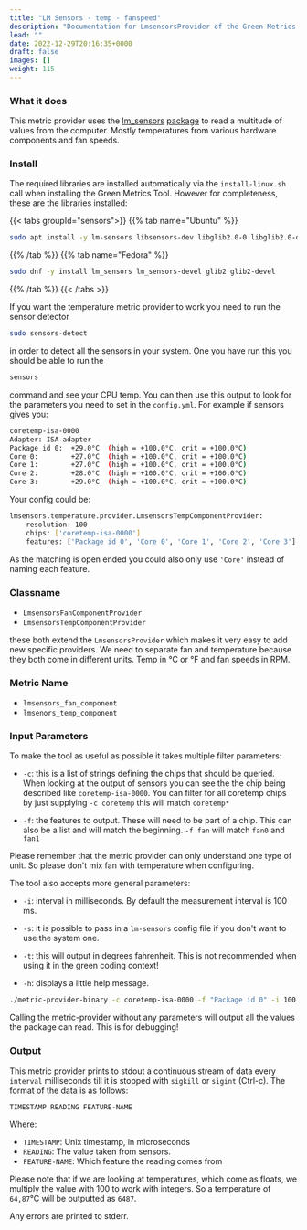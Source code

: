 ```yaml
---
title: "LM Sensors - temp - fanspeed"
description: "Documentation for LmsensorsProvider of the Green Metrics Tool"
lead: ""
date: 2022-12-29T20:16:35+0000
draft: false
images: []
weight: 115
---
```


### What it does

This metric provider uses the [lm_sensors](https://github.com/lm-sensors/lm-sensors)
[package](https://packages.ubuntu.com/search?keywords=lm-sensors) to read a multitude of values from the computer.
Mostly temperatures from various hardware components and fan speeds.

### Install

The required libraries are installed automatically via the `install-linux.sh` call when installing the Green Metrics Tool. However for completeness, these are the libraries installed:

{{< tabs groupId="sensors">}}
{{% tab name="Ubuntu" %}}

```bash
sudo apt install -y lm-sensors libsensors-dev libglib2.0-0 libglib2.0-dev
```

{{% /tab %}}
{{% tab name="Fedora" %}}

```bash
sudo dnf -y install lm_sensors lm_sensors-devel glib2 glib2-devel
```

{{% /tab %}}
{{< /tabs >}}

If you want the temperature metric provider to work you need to run the sensor detector

```bash
sudo sensors-detect
```

in order to detect all the sensors in your system. One you have run this you should be able to run the

```bash
sensors
```

command and see your CPU temp. You can then use this output to look for the parameters you need to set in the `config.yml`.
For example if sensors gives you:

```bash
coretemp-isa-0000
Adapter: ISA adapter
Package id 0:  +29.0°C  (high = +100.0°C, crit = +100.0°C)
Core 0:        +27.0°C  (high = +100.0°C, crit = +100.0°C)
Core 1:        +27.0°C  (high = +100.0°C, crit = +100.0°C)
Core 2:        +28.0°C  (high = +100.0°C, crit = +100.0°C)
Core 3:        +29.0°C  (high = +100.0°C, crit = +100.0°C)
```

Your config could be:

```bash
lmsensors.temperature.provider.LmsensorsTempComponentProvider:
    resolution: 100
    chips: ['coretemp-isa-0000']
    features: ['Package id 0', 'Core 0', 'Core 1', 'Core 2', 'Core 3']
```

As the matching is open ended you could also only use `'Core'` instead of naming each feature.

### Classname

- `LmsensorsFanComponentProvider`
- `LmsensorsTempComponentProvider`

these both extend the `LmsensorsProvider` which makes it very easy to add new specific providers. We need to separate
fan and temperature because they both come in different units. Temp in °C or °F and fan speeds in RPM.


### Metric Name

- `lmsensors_fan_component`
- `lmsenors_temp_component`

### Input Parameters

To make the tool as useful as possible it takes multiple filter parameters:

- `-c`: this is a list of strings defining the chips that should be queried. When looking at the output of sensors you can
    see the the chip being described like `coretemp-isa-0000`. You can filter for all coretemp chips by just supplying
    `-c coretemp` this will match `coretemp*`

- `-f`: the features to output. These will need to be part of a chip. This can also be a list and will match the
    beginning. `-f fan` will match `fan0` and `fan1`

Please remember that the metric provider can only understand one type of unit. So please don't mix fan with temperature
when configuring.

The tool also accepts more general parameters:

- `-i`: interval in milliseconds. By default the measurement interval is 100 ms.

- `-s`: it is possible to pass in a `lm-sensors` config file if you don't want to use the system one.

- `-t`: this will output in degrees fahrenheit. This is not recommended when using it in the green coding context!

- `-h`: displays a little help message.

```bash
./metric-provider-binary -c coretemp-isa-0000 -f "Package id 0" -i 100
```

Calling the metric-provider without any parameters will output all the values the package can read. This is for
debugging!

### Output

This metric provider prints to stdout a continuous stream of data every `interval` milliseconds till it is stopped with
`sigkill` or `sigint` (Ctrl-c). The format of the data is as follows:

`TIMESTAMP READING FEATURE-NAME`

Where:
- `TIMESTAMP`: Unix timestamp, in microseconds
- `READING`: The value taken from sensors.
- `FEATURE-NAME`: Which feature the reading comes from

Please note that if we are looking at temperatures, which come as floats, we multiply the value with 100 to work with
integers. So a temperature of `64,87`°C will be outputted as `6487`.

Any errors are printed to stderr.
